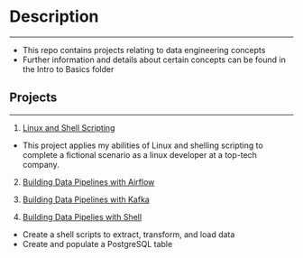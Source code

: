 # Description 
---
* This repo contains projects relating to data engineering concepts 
* Further information and details about certain concepts can be found in the Intro to Basics folder 

## Projects 
---
1. <ins> Linux and Shell Scripting </ins>
* This project applies my abilities of Linux and shelling scripting to complete a fictional scenario as a linux developer at a top-tech company. 

2. <ins> Building Data Pipelines with Airflow </ins>

3. <ins> Building Data Pipelines with Kafka </ins>

4. <ins> Building Data Pipelies with Shell </ins>
* Create a shell scripts to extract, transform, and load data 
* Create and populate a PostgreSQL table 
